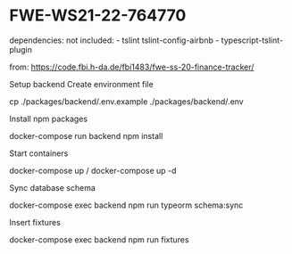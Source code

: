 # FWE-WS21-22-764770

dependencies:
    not included:
        - tslint tslint-config-airbnb
        - typescript-tslint-plugin

from: https://code.fbi.h-da.de/fbi1483/fwe-ss-20-finance-tracker/

Setup backend
Create environment file

cp ./packages/backend/.env.example ./packages/backend/.env

Install npm packages

docker-compose run backend npm install

Start containers


docker-compose up / docker-compose up -d


Sync database schema

docker-compose exec backend npm run typeorm schema:sync

Insert fixtures

docker-compose exec backend npm run fixtures